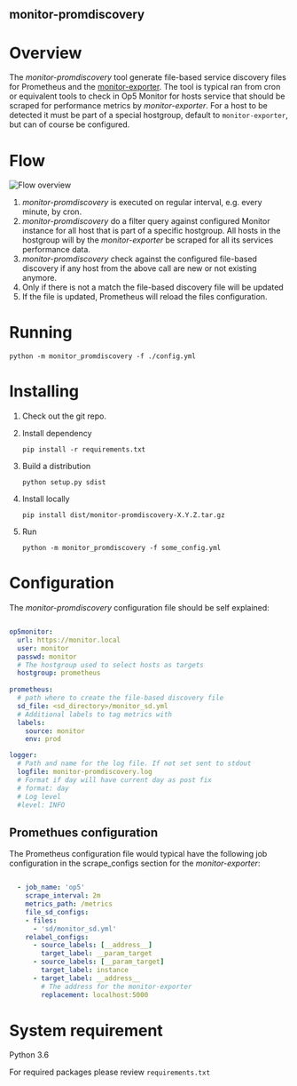 monitor-promdiscovery
------------------------

# Overview
The *monitor-promdiscovery* tool generate file-based service discovery files for Prometheus and the [monitor-exporter](https://bitbucket.org/opsdis/monitor-exporter). 
The tool is typical ran from cron or equivalent tools to check in Op5 Monitor for hosts service that should be scraped for performance metrics by *monitor-exporter*.  For a host to be detected it must be part of a special hostgroup, default to `monitor-exporter`, but can of course be configured.

# Flow

![Flow overview](https://bitbucket.org/opsdis/monitor-promdiscovery/raw/master/doc/overview.png)

 1. *monitor-promdiscovery* is executed on regular interval, e.g. every minute, by cron.
 2. *monitor-promdiscovery* do a filter query against configured Monitor instance for all host that is part of a specific hostgroup. All hosts in the hostgroup will by the *monitor-exporter* be scraped for all its services performance data. 
 3. *monitor-promdiscovery* check against the configured file-based discovery if any host from the above call are new or not existing anymore.
 4. Only if there is not a match the file-based discovery file will be updated
 5. If the file is updated, Prometheus will reload the files configuration.

# Running 
	python -m monitor_promdiscovery -f ./config.yml
	
# Installing
1. Check out the git repo.
2. Install dependency
    
    `pip install -r requirements.txt`
     
3. Build a distribution 

    `python setup.py sdist`

4. Install locally
 
    `pip install dist/monitor-promdiscovery-X.Y.Z.tar.gz`
     
5. Run

    `python -m monitor_promdiscovery -f some_config.yml`




# Configuration
The *monitor-promdiscovery* configuration file should be self explained:
```yaml

op5monitor:  
  url: https://monitor.local  
  user: monitor  
  passwd: monitor  
  # The hostgroup used to select hosts as targets  
  hostgroup: prometheus  
  
prometheus:  
  # path where to create the file-based discovery file  
  sd_file: <sd_directory>/monitor_sd.yml  
  # Additional labels to tag metrics with  
  labels:  
    source: monitor  
    env: prod

logger:
  # Path and name for the log file. If not set sent to stdout
  logfile: monitor-promdiscovery.log
  # Format if day will have current day as post fix
  # format: day
  # Log level
  #level: INFO

``` 

## Promethues configuration
The Prometheus configuration file would typical have the following job configuration in the scrape_configs section for the *monitor-exporter*:  
```yaml

  - job_name: 'op5'
    scrape_interval: 2m
    metrics_path: /metrics
    file_sd_configs:
    - files:
      - 'sd/monitor_sd.yml'
    relabel_configs:
      - source_labels: [__address__]
        target_label: __param_target
      - source_labels: [__param_target]
        target_label: instance
      - target_label: __address__
        # The address for the monitor-exporter
        replacement: localhost:5000

```

# System requirement
Python 3.6

For required packages please review `requirements.txt`


